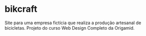 # bikcraft
Site para uma empresa fictícia que realiza a produção artesanal de bicicletas. Projeto do curso Web Design Completo da Origamid.
